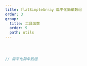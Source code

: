 ```yaml
---
title: flatSimpleArray 扁平化简单数组
order: 3
group:
  title: 工具函数
  order: 9
  path: utils
---
```



```jsx



// 扁平化简单数组



```
